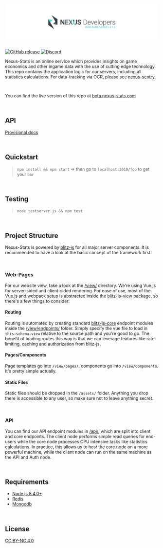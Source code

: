 [![Warframe-Nexus](/banner.png)](https://github.com/nexus-devs)

##

 [![GitHub release](https://img.shields.io/github/release/nexus-devs/nexus-stats.svg)]()
 [![Discord](https://img.shields.io/discord/195582152849620992.svg?logo=discord)](https://discord.gg/AG8RPZ8)

Nexus-Stats is an online service which provides insights on game economics and other ingame data with the use of cutting edge technology. This repo contains the application logic for our servers, including all statistics calculations. For data-tracking via OCR, please see [nexus-sentry](https://github.com/nexus-devs/nexus-sentry).

<br>

You can find the live version of this repo at [beta.nexus-stats.com](https://beta.nexus-stats.com)

<br>

## API
[Provisional docs](https://drive.google.com/open?id=16rbyQAG1cgQhwfFfXcHqn-o8txZ5dAZBf4hzr3VeJJE)

<br>

## Quickstart
>`npm install && npm start`
=> then go to `localhost:3010/foo` to get your `bar`
<br>

## Testing
>`node testserver.js && npm test`

<br>

## Project Structure
Nexus-Stats is powered by [blitz-js](https://github.com/nexus-devs/blitz-js) for all major server components. It is recommended to have a look at the basic concept of the framework first.

<br>

### Web-Pages
For our website view, take a look at the [/view/](https://github.com/nexus-devs/nexus-stats/tree/development/view) directory. We're using Vue.js for server-sided and client-sided rendering. For ease of use, most of the Vue.js and webpack setup is abstracted inside the [blitz-js-view](https://github.com/nexus-devs/blitz-js-view) package, so there's a few things to consider:

#### Routing
Routing is automated by creating standard [blitz-js-core](https://github.com/nexus-devs/blitz-js-core) endpoint modules inside the [/view/endpoints/](https://github.com/nexus-devs/nexus-stats/tree/development/view/endpoints) folder. Simply specify the vue file to load in `this.schema.view` relative to the source path and you're good to go. The benefit of loading routes this way is that we can leverage features like rate limiting, caching and authorization from blitz-js.

#### Pages/Components
Page templates go into `/view/pages/`, components go into `/view/components`. It's pretty simple actually.

#### Static Files
Static files should be dropped in the `/assets/` folder. Anything you drop there is accessible to any user, so make sure not to leave anything secret.

<br>

### API
You can find our API endpoint modules in [/api/](https://github.com/nexus-devs/nexus-stats/tree/development/api), which are split into client and core endpoints. The client node performs simple read queries for end-users while the core node processes CPU intensive tasks like statistics calculations. In practice, this allows us to host the core node on a more powerful machine, while the client node can run on the same machine as the API and Auth node.

<br>

## Requirements
- [Node.js 8.4.0+](https://nodejs.org/en/)
- [Redis](https://redis.io/)
- [Mongodb](https://www.mongodb.com/download-center#community)
<br>

## License
[CC BY-NC 4.0](https://creativecommons.org/licenses/by-nc/4.0/)
